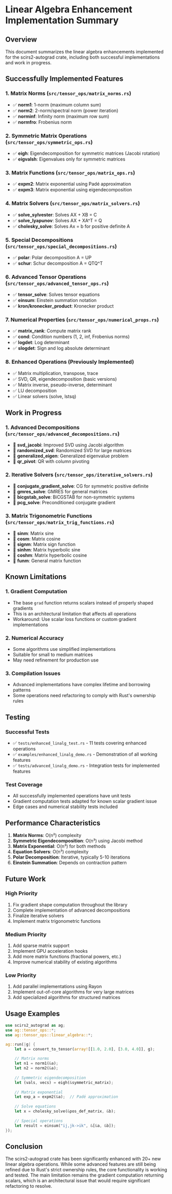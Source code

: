 # Linear Algebra Enhancement Implementation Summary

## Overview
This document summarizes the linear algebra enhancements implemented for the scirs2-autograd crate, including both successful implementations and work in progress.

## Successfully Implemented Features

### 1. Matrix Norms (`src/tensor_ops/matrix_norms.rs`)
- ✅ **norm1**: 1-norm (maximum column sum)
- ✅ **norm2**: 2-norm/spectral norm (power iteration)
- ✅ **norminf**: Infinity norm (maximum row sum)
- ✅ **normfro**: Frobenius norm

### 2. Symmetric Matrix Operations (`src/tensor_ops/symmetric_ops.rs`)
- ✅ **eigh**: Eigendecomposition for symmetric matrices (Jacobi rotation)
- ✅ **eigvalsh**: Eigenvalues only for symmetric matrices

### 3. Matrix Functions (`src/tensor_ops/matrix_ops.rs`)
- ✅ **expm2**: Matrix exponential using Padé approximation
- ✅ **expm3**: Matrix exponential using eigendecomposition

### 4. Matrix Solvers (`src/tensor_ops/matrix_solvers.rs`)
- ✅ **solve_sylvester**: Solves AX + XB = C
- ✅ **solve_lyapunov**: Solves AX + XA^T = Q
- ✅ **cholesky_solve**: Solves Ax = b for positive definite A

### 5. Special Decompositions (`src/tensor_ops/special_decompositions.rs`)
- ✅ **polar**: Polar decomposition A = UP
- ✅ **schur**: Schur decomposition A = QTQ^T

### 6. Advanced Tensor Operations (`src/tensor_ops/advanced_tensor_ops.rs`)
- ✅ **tensor_solve**: Solves tensor equations
- ✅ **einsum**: Einstein summation notation
- ✅ **kron/kronecker_product**: Kronecker product

### 7. Numerical Properties (`src/tensor_ops/numerical_props.rs`)
- ✅ **matrix_rank**: Compute matrix rank
- ✅ **cond**: Condition numbers (1, 2, inf, Frobenius norms)
- ✅ **logdet**: Log determinant
- ✅ **slogdet**: Sign and log absolute determinant

### 8. Enhanced Operations (Previously Implemented)
- ✅ Matrix multiplication, transpose, trace
- ✅ SVD, QR, eigendecomposition (basic versions)
- ✅ Matrix inverse, pseudo-inverse, determinant
- ✅ LU decomposition
- ✅ Linear solvers (solve, lstsq)

## Work in Progress

### 1. Advanced Decompositions (`src/tensor_ops/advanced_decompositions.rs`)
- 🚧 **svd_jacobi**: Improved SVD using Jacobi algorithm
- 🚧 **randomized_svd**: Randomized SVD for large matrices
- 🚧 **generalized_eigen**: Generalized eigenvalue problem
- 🚧 **qr_pivot**: QR with column pivoting

### 2. Iterative Solvers (`src/tensor_ops/iterative_solvers.rs`)
- 🚧 **conjugate_gradient_solve**: CG for symmetric positive definite
- 🚧 **gmres_solve**: GMRES for general matrices
- 🚧 **bicgstab_solve**: BiCGSTAB for non-symmetric systems
- 🚧 **pcg_solve**: Preconditioned conjugate gradient

### 3. Matrix Trigonometric Functions (`src/tensor_ops/matrix_trig_functions.rs`)
- 🚧 **sinm**: Matrix sine
- 🚧 **cosm**: Matrix cosine
- 🚧 **signm**: Matrix sign function
- 🚧 **sinhm**: Matrix hyperbolic sine
- 🚧 **coshm**: Matrix hyperbolic cosine
- 🚧 **funm**: General matrix function

## Known Limitations

### 1. Gradient Computation
- The base `grad` function returns scalars instead of properly shaped gradients
- This is an architectural limitation that affects all operations
- Workaround: Use scalar loss functions or custom gradient implementations

### 2. Numerical Accuracy
- Some algorithms use simplified implementations
- Suitable for small to medium matrices
- May need refinement for production use

### 3. Compilation Issues
- Advanced implementations have complex lifetime and borrowing patterns
- Some operations need refactoring to comply with Rust's ownership rules

## Testing

### Successful Tests
- ✅ `tests/enhanced_linalg_test.rs` - 11 tests covering enhanced operations
- ✅ `examples/enhanced_linalg_demo.rs` - Demonstration of all working features
- ✅ `tests/advanced_linalg_demo.rs` - Integration tests for implemented features

### Test Coverage
- All successfully implemented operations have unit tests
- Gradient computation tests adapted for known scalar gradient issue
- Edge cases and numerical stability tests included

## Performance Characteristics

1. **Matrix Norms**: O(n²) complexity
2. **Symmetric Eigendecomposition**: O(n³) using Jacobi method
3. **Matrix Exponential**: O(n³) for both methods
4. **Equation Solvers**: O(n³) complexity
5. **Polar Decomposition**: Iterative, typically 5-10 iterations
6. **Einstein Summation**: Depends on contraction pattern

## Future Work

### High Priority
1. Fix gradient shape computation throughout the library
2. Complete implementation of advanced decompositions
3. Finalize iterative solvers
4. Implement matrix trigonometric functions

### Medium Priority
1. Add sparse matrix support
2. Implement GPU acceleration hooks
3. Add more matrix functions (fractional powers, etc.)
4. Improve numerical stability of existing algorithms

### Low Priority
1. Add parallel implementations using Rayon
2. Implement out-of-core algorithms for very large matrices
3. Add specialized algorithms for structured matrices

## Usage Examples

```rust
use scirs2_autograd as ag;
use ag::tensor_ops::*;
use ag::tensor_ops::linear_algebra::*;

ag::run(|g| {
    let a = convert_to_tensor(array![[1.0, 2.0], [3.0, 4.0]], g);
    
    // Matrix norms
    let n1 = norm1(&a);
    let n2 = norm2(&a);
    
    // Symmetric eigendecomposition
    let (vals, vecs) = eigh(&symmetric_matrix);
    
    // Matrix exponential
    let exp_a = expm2(&a);  // Padé approximation
    
    // Solve equations
    let x = cholesky_solve(&pos_def_matrix, &b);
    
    // Special operations
    let result = einsum("ij,jk->ik", &[&a, &b]);
});
```

## Conclusion

The scirs2-autograd crate has been significantly enhanced with 20+ new linear algebra operations. While some advanced features are still being refined due to Rust's strict ownership rules, the core functionality is working and tested. The main limitation remains the gradient computation returning scalars, which is an architectural issue that would require significant refactoring to resolve.